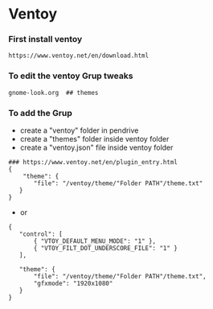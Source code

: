 # Ventoy

### First install ventoy 

```
https://www.ventoy.net/en/download.html
```

### To edit the ventoy Grup tweaks 

```
gnome-look.org  ## themes 
```

### To add the Grup 

- create a "ventoy" folder in pendrive
- create a "themes" folder inside ventoy folder
- create a "ventoy.json" file inside ventoy folder
  
```
### https://www.ventoy.net/en/plugin_entry.html
{
    "theme": {
       "file": "/ventoy/theme/"Folder PATH"/theme.txt"
   }
}
```
- or
  
 ```
{
    "control": [
        { "VTOY_DEFAULT_MENU_MODE": "1" },
        { "VTOY_FILT_DOT_UNDERSCORE_FILE": "1" }
    ],
    
    "theme": {
        "file": "/ventoy/theme/"Folder PATH"/theme.txt",
        "gfxmode": "1920x1080"
    }
}
 ```
